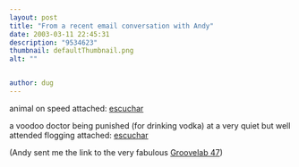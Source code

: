 ```yaml
---
layout: post
title: "From a recent email conversation with Andy"
date: 2003-03-11 22:45:31
description: "9534623"
thumbnail: defaultThumbnail.png
alt: ""


author: dug
---
```


<p>animal on speed attached: <a href="http://www.donkeyontheedge.com/i/Drum15.aiff">escuchar</a></p>

<p>a voodoo doctor being punished (for drinking vodka) at a very quiet but well attended flogging attached: <a href="http://www.donkeyontheedge.com/i/Drum12.aiff">escuchar</a></p>

<p>(Andy sent me the link to the very fabulous <a href="http://artopod.com/groovelab/"> Groovelab 47</a>)</p>
